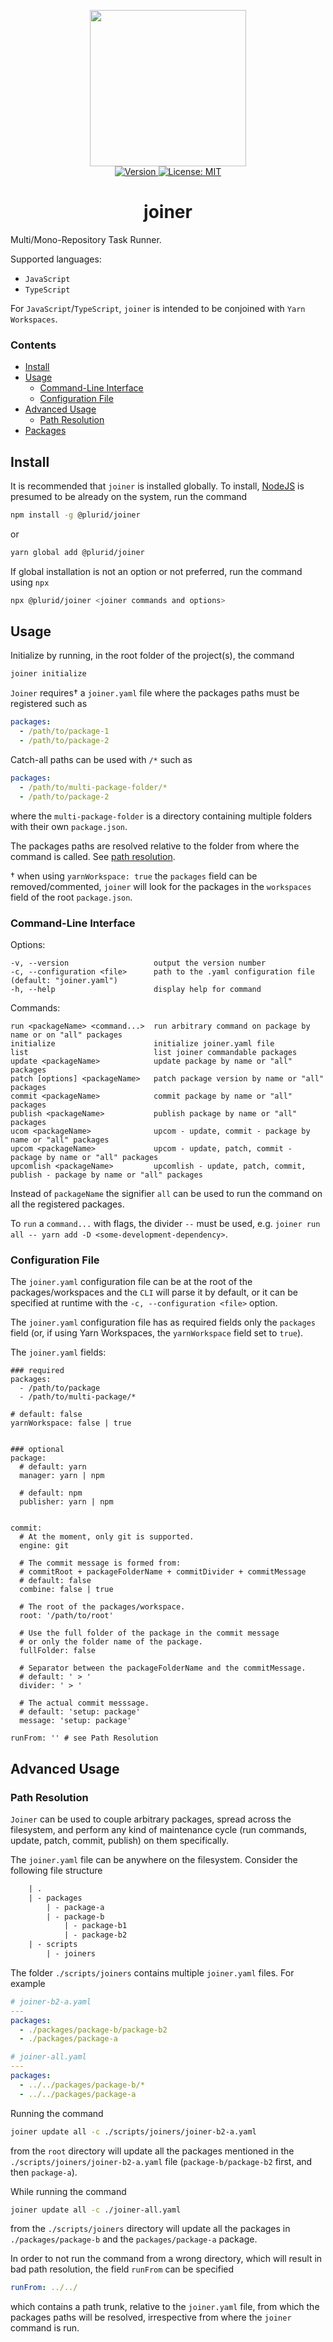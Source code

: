 <p align="center">
    <img src="https://raw.githubusercontent.com/plurid/joiner/master/about/identity/joiner-logo.png" height="250px">
    <br />
    <a target="_blank" href="https://www.npmjs.com/package/@plurid/joiner">
        <img src="https://img.shields.io/npm/v/@plurid/joiner.svg?logo=npm&colorB=1380C3&style=for-the-badge" alt="Version">
    </a>
    <!-- <img src="https://img.shields.io/badge/cli-v0.1.0-blue.svg?colorB=1380C3&style=for-the-badge" alt="CLI"> -->
    <a target="_blank" href="https://github.com/plurid/joiner/blob/master/LICENSE">
        <img src="https://img.shields.io/badge/license-MIT-blue.svg?colorB=1380C3&style=for-the-badge" alt="License: MIT">
    </a>
</p>



<h1 align="center">
    joiner
</h1>


Multi/Mono-Repository Task Runner.

Supported languages:

+ `JavaScript`
+ `TypeScript`

For `JavaScript`/`TypeScript`, `joiner` is intended to be conjoined with `Yarn Workspaces`.


### Contents

+ [Install](#install)
+ [Usage](#usage)
    + [Command-Line Interface](#command-line-interface)
    + [Configuration File](#configuration-file)
+ [Advanced Usage](#advanced-usage)
    + [Path Resolution](#path-resolution)
+ [Packages](#packages)



## Install

It is recommended that `joiner` is installed globally. To install, [NodeJS](https://nodejs.org/en/) is presumed to be already on the system, run the command

``` bash
npm install -g @plurid/joiner
```

or

``` bash
yarn global add @plurid/joiner
```

If global installation is not an option or not preferred, run the command using `npx`

``` bash
npx @plurid/joiner <joiner commands and options>
```



## Usage

Initialize by running, in the root folder of the project(s), the command

``` bash
joiner initialize
```

`Joiner` requires† a `joiner.yaml` file where the packages paths must be registered such as

``` yaml
packages:
  - /path/to/package-1
  - /path/to/package-2
```

Catch-all paths can be used with `/*` such as

``` yaml
packages:
  - /path/to/multi-package-folder/*
  - /path/to/package-2
```

where the `multi-package-folder` is a directory containing multiple folders with their own `package.json`.

The packages paths are resolved relative to the folder from where the command is called. See [path resolution](#path-resolution).

† when using `yarnWorkspace: true` the `packages` field can be removed/commented, `joiner` will look for the packages in the `workspaces` field of the root `package.json`.


### Command-Line Interface

Options:

    -v, --version                   output the version number
    -c, --configuration <file>      path to the .yaml configuration file (default: "joiner.yaml")
    -h, --help                      display help for command

Commands:

    run <packageName> <command...>  run arbitrary command on package by name or on "all" packages
    initialize                      initialize joiner.yaml file
    list                            list joiner commandable packages
    update <packageName>            update package by name or "all" packages
    patch [options] <packageName>   patch package version by name or "all" packages
    commit <packageName>            commit package by name or "all" packages
    publish <packageName>           publish package by name or "all" packages
    ucom <packageName>              upcom - update, commit - package by name or "all" packages
    upcom <packageName>             upcom - update, patch, commit - package by name or "all" packages
    upcomlish <packageName>         upcomlish - update, patch, commit, publish - package by name or "all" packages

Instead of `packageName` the signifier `all` can be used to run the command on all the registered packages.

To `run` a `command...` with flags, the divider `--` must be used, e.g. `joiner run all -- yarn add -D <some-development-dependency>`.


### Configuration File

The `joiner.yaml` configuration file can be at the root of the packages/workspaces and the `CLI` will parse it by default, or it can be specified at runtime with the `-c, --configuration <file>` option.

The `joiner.yaml` configuration file has as required fields only the `packages` field (or, if using Yarn Workspaces, the `yarnWorkspace` field set to `true`).

The `joiner.yaml` fields:

``` yarn
### required
packages:
  - /path/to/package
  - /path/to/multi-package/*

# default: false
yarnWorkspace: false | true


### optional
package:
  # default: yarn
  manager: yarn | npm

  # default: npm
  publisher: yarn | npm


commit:
  # At the moment, only git is supported.
  engine: git

  # The commit message is formed from:
  # commitRoot + packageFolderName + commitDivider + commitMessage
  # default: false
  combine: false | true

  # The root of the packages/workspace.
  root: '/path/to/root'

  # Use the full folder of the package in the commit message
  # or only the folder name of the package.
  fullFolder: false

  # Separator between the packageFolderName and the commitMessage.
  # default: ' > '
  divider: ' > '

  # The actual commit messsage.
  # default: 'setup: package'
  message: 'setup: package'

runFrom: '' # see Path Resolution
```



## Advanced Usage

### Path Resolution

`Joiner` can be used to couple arbitrary packages, spread across the filesystem, and perform any kind of maintenance cycle (run commands, update, patch, commit, publish) on them specifically.

The `joiner.yaml` file can be anywhere on the filesystem. Consider the following file structure

``` fs
    | .
    | - packages
        | - package-a
        | - package-b
            | - package-b1
            | - package-b2
    | - scripts
        | - joiners
```

The folder `./scripts/joiners` contains multiple `joiner.yaml` files. For example

``` yaml
# joiner-b2-a.yaml
---
packages:
  - ./packages/package-b/package-b2
  - ./packages/package-a
```

``` yaml
# joiner-all.yaml
---
packages:
  - ../../packages/package-b/*
  - ../../packages/package-a
```

Running the command

``` bash
joiner update all -c ./scripts/joiners/joiner-b2-a.yaml
```

from the `root` directory will update all the packages mentioned in the `./scripts/joiners/joiner-b2-a.yaml` file (`package-b/package-b2` first, and then `package-a`).

While running the command

``` bash
joiner update all -c ./joiner-all.yaml
```

from the `./scripts/joiners` directory will update all the packages in `./packages/package-b` and the `packages/package-a` package.

In order to not run the command from a wrong directory, which will result in bad path resolution, the field `runFrom` can be specified

``` yaml
runFrom: ../../
```

which contains a path trunk, relative to the `joiner.yaml` file, from which the packages paths will be resolved, irrespective from where the `joiner` command is run.
